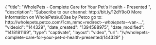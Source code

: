 {
    "title": "WholePets - Complete Care for Your Pet's Health - Presented ",
    "description": "Subscribe to our channel: http:\/\/bit.ly\/12dY9oO More information on WholePets\u00ae by Petco go to: http:\/\/wholepets.petco.com\/?cm_mmc=redirect-_-wholepets-_-van-...",
    "videoid": "144329",
    "date_created": "1394588975",
    "date_modified": "1418181169",
    "type": "captivate",
    "layout": "video",
    "url": "\/v\/wholepets-complete-care-for-your-pet-s-health-presented\/144329"
}